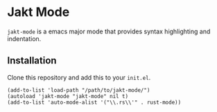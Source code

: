 # Jakt Mode
`jakt-mode` is a emacs major mode that provides syntax highlighting and indentation.  
## Installation
Clone this repository and add this to your `init.el`. 
```
(add-to-list 'load-path "/path/to/jakt-mode/")
(autoload 'jakt-mode "jakt-mode" nil t)
(add-to-list 'auto-mode-alist '("\\.rs\\'" . rust-mode))
```
